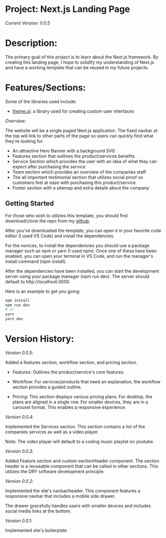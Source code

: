 # Project: Next.js Landing Page

_Current Version:_ 0.0.5

# Description:

The primary goal of this project is to learn about the Next.js framework. By
creating this landing page, I hope to solidify my understanding of Next.js and
have a working template that can be reused in my future projects.

# Features/Sections:

Some of the libraries used include:

- [theme.ui](https://theme-ui.com/): a library used for creating custom user
  interfaces

_Overview:_

The website will be a single paged Next.js application. The fixed navbar at the
top will link to other parts of the page so users can quickly find what they're
looking for.

- An attractive Hero Banner with a background SVG
- Features section that outlines the product/services benefits
- Service Section which provides the user with an idea of what they can expect
  after purchasing the service
- Team section which provides an overview of the companies staff
- The all important testimonial section that utilizes social proof so customers
  feel at ease with purchasing this product/service
- Footer section with a sitemap and extra details about the company

## Getting Started

For those who wish to utilzies this template, you should first download/clone
the repo from my [github](https://github.com/IM-Deane/nextjs-landing-page).

After you've downloaded the template, you can open it in your favorite code
editor (I used VS Code) and install the dependencies.

For the novices, to install the dependencies you should use a package manager
such as npm or yarn (I used npm). Once one of these have been enabled, you can
open your terminal in VS Code, and run the manager's install command (npm
install).

After the dependencies have been installed, you can start the development server
using your package manager (npm run dev). The server should default to
http://localhost:3000.

Here is an example to get you going:

```bash
npm install
npm run dev
# or
yarn
yarn dev
```

# Version History:

_Version 0.0.5_:

Added a features section, workflow section, and pricing section.

- Features: Outlines the product/service's core features.

- Workflow: For services/products that need an explanation, the workflow section
  provides a guided outline.

- Pricing: This section displays various pricing plans. For desktop, the plans
  are aligned in a single row. For smaller devices, they are in a carousel
  format. This enables a responsive experience.

_Version 0.0.4_:

Implemented the Services section. This section contains a list of the companies
services as well as a video player.

Note: The video player will default to a coding music playlist on youtube.

_Version 0.0.3_:

Added Feature section and custom sectionHeader component. The section header is
a reuseable component that can be called in other sections. This utilizes the
DRY software development principle.

_Version 0.0.2_:

Implemented the site's navbar/header. This component features a responsive
navbar that includes a mobile side drawer.

The drawer gracefully handles users with smaller devices and includes social
media links at the bottom.

_Version 0.0.1_:

Implemented site's boilerplate
